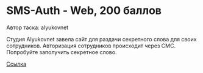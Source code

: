# SMS-Auth - Web, 200 баллов
Автор таска: alyukovnet

Студия Alyukovnet завела сайт для раздачи секретного слова для своих сотрудников. Авторизация сотрудников происходит через СМС. Попробуйте заполучить секретное слово.

[Ссылка](https://sms-auth.ctf.yummytacos.me/)
